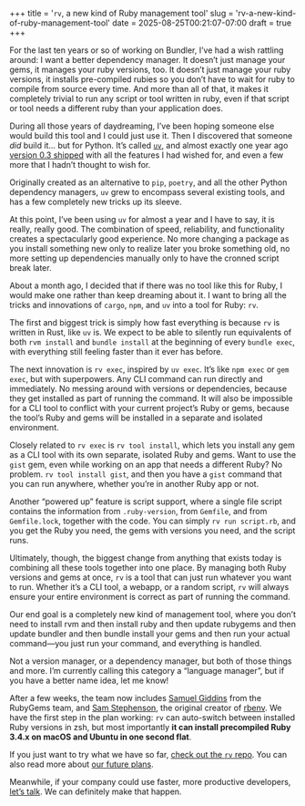 +++
title = '<code>rv</code>, a new kind of Ruby management tool'
slug = 'rv-a-new-kind-of-ruby-management-tool'
date = 2025-08-25T00:21:07-07:00
draft = true
+++

For the last ten years or so of working on Bundler, I’ve had a wish rattling around: I want a better dependency manager. It doesn’t just manage your gems, it manages your ruby versions, too. It doesn’t just manage your ruby versions, it installs pre-compiled rubies so you don’t have to wait for ruby to compile from source every time. And more than all of that, it makes it completely trivial to run any script or tool written in ruby, even if that script or tool needs a different ruby than your application does.

During all those years of daydreaming, I’ve been hoping someone else would build this tool and I could just use it. Then I discovered that someone _did_ build it… but for Python. It’s called [`uv`](https://docs.astral.sh/uv/), and almost exactly one year ago [version 0.3 shipped](https://astral.sh/blog/uv-unified-python-packaging) with all the features I had wished for, and even a few more that I hadn’t thought to wish for.

Originally created as an alternative to `pip`, `poetry`, and all the other Python dependency managers, `uv` grew to encompass several existing tools, and has a few completely new tricks up its sleeve.

At this point, I’ve been using `uv` for almost a year and I have to say, it is really, really good. The combination of speed, reliability, and functionality creates a spectacularly good experience. No more changing a package as you install something new only to realize later you broke something old, no more setting up dependencies manually only to have the cronned script break later.

About a month ago, I decided that if there was no tool like this for Ruby, I would make one rather than keep dreaming about it. I want to bring all the tricks and innovations of `cargo`, `npm`, and `uv` into a tool for Ruby: `rv`.

The first and biggest trick is simply how fast everything is because `rv` is written in Rust, like `uv` is. We expect to be able to silently run equivalents of both `rvm install` and `bundle install` at the beginning of every `bundle exec`, with everything still feeling faster than it ever has before.

The next innovation is `rv exec`, inspired by `uv exec`. It’s like `npm exec` or `gem exec`, but with superpowers. Any CLI command can run directly and immediately. No messing around with versions or dependencies, because they get installed as part of running the command. It will also be impossible for a CLI tool to conflict with your current project’s Ruby or gems, because the tool’s Ruby and gems will be installed in a separate and isolated environment.

Closely related to `rv exec` is `rv tool install`, which lets you install any gem as a CLI tool with its own separate, isolated Ruby and gems. Want to use the `gist` gem, even while working on an app that needs a different Ruby? No problem. `rv tool install gist`, and then you have a `gist` command that you can run anywhere, whether you’re in another Ruby app or not.

Another “powered up” feature is script support, where a single file script contains the information from `.ruby-version`, from `Gemfile`, and from `Gemfile.lock`, together with the code. You can simply `rv run script.rb`, and you get the Ruby you need, the gems with versions you need, and the script runs.

Ultimately, though, the biggest change from anything that exists today is combining all these tools together into one place. By managing both Ruby versions and gems at once, `rv` is a tool that can just run whatever you want to run. Whether it’s a CLI tool, a webapp, or a random script, `rv` will always ensure your entire environment is correct as part of running the command.

Our end goal is a completely new kind of management tool, where you don’t need to install rvm and then install ruby and then update rubygems and then update bundler and then bundle install your gems and then run your actual command—you just run your command, and everything is handled.

Not a version manager, or a dependency manager, but both of those things and more. I’m currently calling this category a “language manager”, but if you have a better name idea, let me know!

After a few weeks, the team now includes [Samuel Giddins](https://segiddins.me) from the RubyGems team, and [Sam Stephenson](https://sls.name), the original creator of [rbenv](https://rbenv.org). We have the first step in the plan working: `rv` can auto-switch between installed Ruby versions in zsh, but most importantly **it can install precompiled Ruby 3.4.x on macOS and Ubuntu in one second flat**.

If you just want to try what we have so far, [check out the `rv` repo](https://github.com/spinel-coop/rv). You can also read more about [our future plans](https://github.com/spinel-coop/rv/blob/main/docs/PLANS.md).

Meanwhile, if your company could use faster, more productive developers, [let’s talk](mailto:hello+introducing-rv@spinel.coop). We can definitely make that happen.
